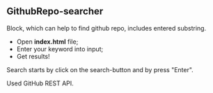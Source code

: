## GithubRepo-searcher

Block, which can help to find github repo, includes entered substring.

- Open **index.html** file;
- Enter your keyword into input;
- Get results!

Search starts by click on the search-button and by press "Enter".

Used GitHub REST API.
